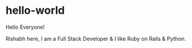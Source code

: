 # hello-world

Hello Everyone!

Rishabh here, I am a Full Stack Developer & I like Ruby on Rails & Python.
